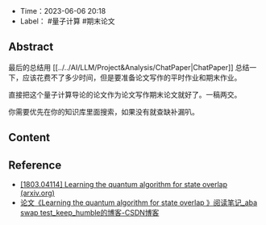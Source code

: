 - Time：2023-06-06 20:18
- Label： #量子计算 #期末论文

## Abstract

最后的总结用 [[../../AI/LLM/Project&Analysis/ChatPaper|ChatPaper]] 总结一下，应该花费不了多少时间，但是要准备论文写作的平时作业和期末作业。

直接把这个量子计算导论的论文作为论文写作期末论文就好了。一稿两交。

你需要优先在你的知识库里面搜索，如果没有就查缺补漏叭。

## Content

## Reference

- [[1803.04114] Learning the quantum algorithm for state overlap (arxiv.org)](https://arxiv.org/abs/1803.04114)
- [论文《Learning the quantum algorithm for state overlap 》阅读笔记_aba swap test_keep_humble的博客-CSDN博客](https://blog.csdn.net/qq_43270444/article/details/116449172?ops_request_misc=&request_id=&biz_id=102&utm_term=Learing%20the%20quantum%20algorithm%20&utm_medium=distribute.pc_search_result.none-task-blog-2~all~sobaiduweb~default-0-116449172.142^v88^control_2,239^v2^insert_chatgpt&spm=1018.2226.3001.4187)
